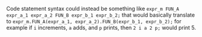Code statement syntax could instead be something like
`expr_m FUN_A expr_a_1 expr_a_2 FUN_B expr_b_1 expr_b_2;`
that would basically translate to
`expr_m.FUN_A(expr_a_1, expr_a_2).FUN_B(expr_b_1, expr_b_2);`
for example if `i` increments, `a` adds, and `p` prints, then `2 i a 2 p;` would print 5.